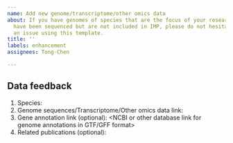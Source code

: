 ```yaml
---
name: Add new genome/transcriptome/other omics data
about: If you have genomes of species that are the focus of your research and they
  have been sequenced but are not included in IMP, please do not hesitate to create
  an issue using this template.
title: ''
labels: enhancement
assignees: Tong-Chen

---
```


## Data feedback

1. Species: <your species here>
2. Genome sequences/Transcriptome/Other omics data link: <NCBI or other database link for genome sequences in FASTA format>
3. Gene annotation link (optional): <NCBI or other database link for genome annotations in GTF/GFF format>
4. Related publications (optional): <artical link if published>
